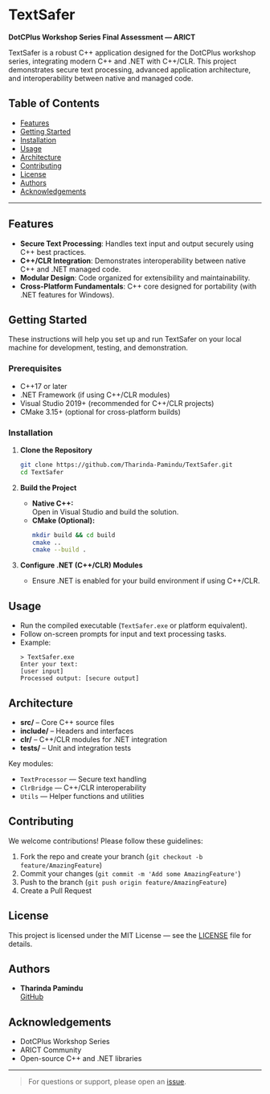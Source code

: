 # TextSafer

**DotCPlus Workshop Series Final Assessment — ARICT**

TextSafer is a robust C++ application designed for the DotCPlus workshop series, integrating modern C++ and .NET with C++/CLR. This project demonstrates secure text processing, advanced application architecture, and interoperability between native and managed code.  

## Table of Contents

- [Features](#features)
- [Getting Started](#getting-started)
- [Installation](#installation)
- [Usage](#usage)
- [Architecture](#architecture)
- [Contributing](#contributing)
- [License](#license)
- [Authors](#authors)
- [Acknowledgements](#acknowledgements)

---

## Features

- **Secure Text Processing**: Handles text input and output securely using C++ best practices.
- **C++/CLR Integration**: Demonstrates interoperability between native C++ and .NET managed code.
- **Modular Design**: Code organized for extensibility and maintainability.
- **Cross-Platform Fundamentals**: C++ core designed for portability (with .NET features for Windows).

## Getting Started

These instructions will help you set up and run TextSafer on your local machine for development, testing, and demonstration.

### Prerequisites

- C++17 or later
- .NET Framework (if using C++/CLR modules)  
- Visual Studio 2019+ (recommended for C++/CLR projects)
- CMake 3.15+ (optional for cross-platform builds)

### Installation

1. **Clone the Repository**
    ```bash
    git clone https://github.com/Tharinda-Pamindu/TextSafer.git
    cd TextSafer
    ```

2. **Build the Project**
   - **Native C++:**  
     Open in Visual Studio and build the solution.
   - **CMake (Optional):**  
     ```bash
     mkdir build && cd build
     cmake ..
     cmake --build .
     ```

3. **Configure .NET (C++/CLR) Modules**
   - Ensure .NET is enabled for your build environment if using C++/CLR.

## Usage

- Run the compiled executable (`TextSafer.exe` or platform equivalent).
- Follow on-screen prompts for input and text processing tasks.
- Example:
    ```
    > TextSafer.exe
    Enter your text:
    [user input]
    Processed output: [secure output]
    ```

## Architecture

- **src/** – Core C++ source files
- **include/** – Headers and interfaces
- **clr/** – C++/CLR modules for .NET integration
- **tests/** – Unit and integration tests

Key modules:
- `TextProcessor` — Secure text handling
- `ClrBridge` — C++/CLR interoperability
- `Utils` — Helper functions and utilities

## Contributing

We welcome contributions! Please follow these guidelines:

1. Fork the repo and create your branch (`git checkout -b feature/AmazingFeature`)
2. Commit your changes (`git commit -m 'Add some AmazingFeature'`)
3. Push to the branch (`git push origin feature/AmazingFeature`)
4. Create a Pull Request

## License

This project is licensed under the MIT License — see the [LICENSE](LICENSE) file for details.

## Authors

- **Tharinda Pamindu**  
  [GitHub](https://github.com/Tharinda-Pamindu)

## Acknowledgements

- DotCPlus Workshop Series
- ARICT Community
- Open-source C++ and .NET libraries

---

> For questions or support, please open an [issue](https://github.com/Tharinda-Pamindu/TextSafer/issues).
